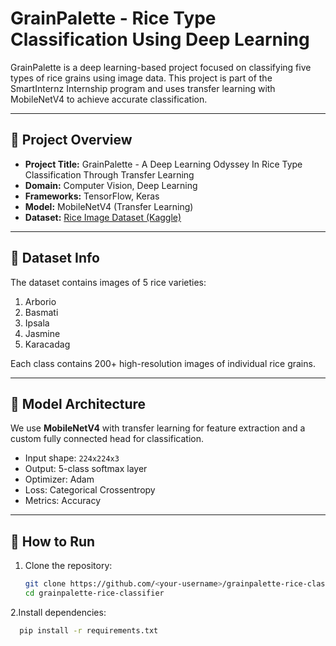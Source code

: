 # GrainPalette - Rice Type Classification Using Deep Learning

GrainPalette is a deep learning-based project focused on classifying five types of rice grains using image data. This project is part of the SmartInternz Internship program and uses transfer learning with MobileNetV4 to achieve accurate classification.

---

## 📌 Project Overview

- **Project Title:** GrainPalette - A Deep Learning Odyssey In Rice Type Classification Through Transfer Learning  
- **Domain:** Computer Vision, Deep Learning  
- **Frameworks:** TensorFlow, Keras  
- **Model:** MobileNetV4 (Transfer Learning)  
- **Dataset:** [Rice Image Dataset (Kaggle)](https://www.kaggle.com/datasets/muratkokludataset/rice-image-dataset)

---

## 📂 Dataset Info

The dataset contains images of 5 rice varieties:
1. Arborio
2. Basmati
3. Ipsala
4. Jasmine
5. Karacadag

Each class contains 200+ high-resolution images of individual rice grains.

---

## 🧠 Model Architecture

We use **MobileNetV4** with transfer learning for feature extraction and a custom fully connected head for classification.

- Input shape: `224x224x3`
- Output: 5-class softmax layer
- Optimizer: Adam
- Loss: Categorical Crossentropy
- Metrics: Accuracy

---

## 🚀 How to Run

1. Clone the repository:
   ```bash
   git clone https://github.com/<your-username>/grainpalette-rice-classifier.git
   cd grainpalette-rice-classifier
2.Install dependencies:
```bash
  pip install -r requirements.txt
